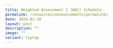 ```yaml
---
title: Weighted Assessment 1 (WA1) Schedule
permalink: /resources/announcements/permalink/
date: 2024-01-18
layout: post
description: ""
image: ""
variant: tiptap
---
```

